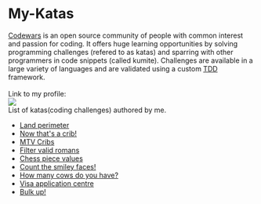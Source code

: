 # My-Katas
<p><a href="https://www.codewars.com">Codewars</a> is an open source community of people with common interest and passion for coding.
It offers huge learning opportunities by solving programming challenges (refered to as katas)
and sparring with other programmers in code snippets (called kumite). 
Challenges are available in a large variety of languages and are validated using a custom <a href="https://en.wikipedia.org/wiki/Test-driven_development">TDD</a> framework.<br><br>
Link to my profile:<br>
<a href="https://www.codewars.com/users/St3f4n" target="_blank"><img src="https://www.codewars.com/users/St3f4n/badges/large" ></a><br>
List of katas(coding challenges) authored by me.</p>
<ul>
<li><a href="https://www.codewars.com/kata/5839c48f0cf94640a20001d3">Land perimeter</a></li>
<li><a href="https://www.codewars.com/kata/58360d112fb0ba255300008b">Now that's a crib!</a></li>
<li><a href="https://www.codewars.com/kata/5834a44e44ff289b5a000075">MTV Cribs</a></li>
<li><a href="https://www.codewars.com/kata/58334362c5637ad0bb0001c2">Filter valid romans</a></li>
<li><a href="https://www.codewars.com/kata/5832514f64a4cecd1c000013">Chess piece values</a></li>
<li><a href="https://www.codewars.com/kata/583203e6eb35d7980400002a">Count the smiley faces!</a></li>
<li><a href="https://www.codewars.com/kata/58311536e77f7d08de000085">How many cows do you have?</a></li>
<li><a href="https://www.codewars.com/kata/58544b74c029e204ec000059">Visa application centre</a></li>
<li><a href="https://www.codewars.com/kata/5863f1c8b359c4dd4e000001">Bulk up!</a></li>
</ul>
